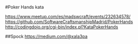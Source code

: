 #Poker Hands kata

https://www.meetup.com/es/madswcraft/events/232634578/
https://github.com/SoftwareCraftsmanshipMadrid/PokerHands
http://codingdojo.org/cgi-bin/index.pl?KataPokerHands


##Spock
https://medium.com/@xala3pa

